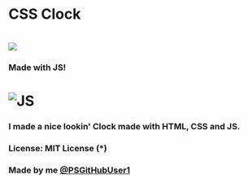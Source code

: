 # CSS Clock

![](https://img.shields.io/badge/Made%20by-PSGitHubUser1-blue?logo=github)
===
### Made with JS!
![JS](https://user-images.githubusercontent.com/90406016/216647724-b10d5db1-32fe-46ee-b247-95b9f7cf434d.jpg)
===
### I made a nice lookin' Clock made with HTML, CSS and JS.
### License:  MIT License (*)
### Made by me [@PSGitHubUser1](https://github.com/PSGitHubUser1/)

